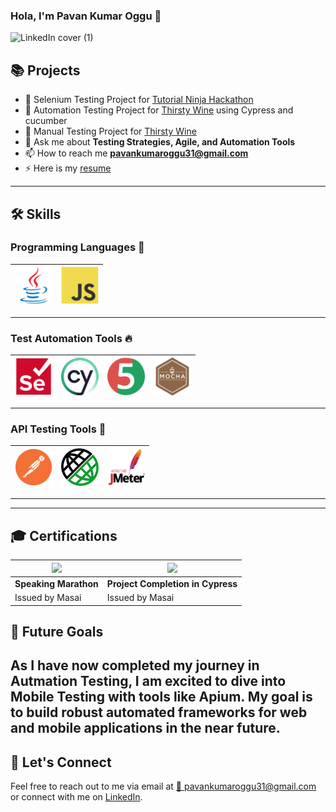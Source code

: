 ### Hola, I'm Pavan Kumar Oggu 👋

![LinkedIn cover (1)](https://github.com/user-attachments/assets/ebc922e2-2fa5-483d-ab3f-5e6fc88428a6)

## 📚 Projects 

- 🔭 Selenium Testing Project for [Tutorial Ninja Hackathon](https://github.com/pavankumaroggu31/9269-Tutorials-Ninja-Hackathon)
- 👯 Automation Testing Project for [Thirsty Wine](https://github.com/pavankumaroggu31/Thirsty_Wine_Cypress_Project) using Cypress and cucumber 
- 🤔 Manual Testing Project for [Thirsty Wine](https://github.com/pavankumaroggu31/Thirsty_Wine_Project_2024)
- 💬 Ask me about **Testing Strategies, Agile, and Automation Tools**
- 📫 How to reach me **pavankumaroggu31@gmail.com**
- ⚡ Here is my [resume](https://github.com/pavankumaroggu31/resume/blob/main/PavanKumarOggu-SDETQA-aIpD.pdf)
---

## 🛠 Skills

### Programming Languages 🚀

| <img src="https://raw.githubusercontent.com/devicons/devicon/master/icons/java/java-original.svg" width="60"/> | <img src="https://raw.githubusercontent.com/devicons/devicon/master/icons/javascript/javascript-original.svg" width="60"/> |
|--------------------------------------------------------------------------------------------------------------|--------------------------------------------------------------------------------------------------------------|

---

### Test Automation Tools 🔥

| <img src="https://raw.githubusercontent.com/devicons/devicon/master/icons/selenium/selenium-original.svg" width=60/> | <img src="https://github.com/TaffazulAnsari/images/blob/main/image/cypress-1.svg" width=60/> | <img src="https://raw.githubusercontent.com/devicons/devicon/master/icons/junit/junit-original.svg" width=60/> | <img src="https://raw.githubusercontent.com/devicons/devicon/master/icons/mocha/mocha-original.svg" width=60/> |
|---------------------------------------------------------------------------------------------------------------------|-----------------------------------------------------------------------------------------------------------|---------------------------------------------------------------------------------------------------------------|---------------------------------------------------------------------------------------------------------------|

---

### API Testing Tools 🌟

| <img src="https://raw.githubusercontent.com/devicons/devicon/master/icons/postman/postman-original.svg" width=60/> | <img src="https://github.com/TaffazulAnsari/images/blob/main/image/restassure.png" width=60/> | <img src="https://github.com/TaffazulAnsari/images/blob/main/image/jmeter_square.svg" width=60/> |
|--------------------------------------------------------------------------------------------------------------------|----------------------------------------------------------------------------------------------------------|--------------------------------------------------------------------------------------------------------------|

---



---

## 🎓 Certifications

| <img src="https://github.com/pavankumaroggu31/Certifications/blob/main/Pavan%20Kumar%20Oggu%20%20%20%20%20%20%20.jpg" width="40"/> | <img src="https://github.com/pavankumaroggu31/Certifications/blob/main/Pavan%20Kumar%20Oggu%20(1).png" width="40"/> |
|--------------------------------------------------------------------------------|--------------------------------------------------------------------------------|
| **Speaking Marathon**                                         | **Project Completion in Cypress**                                              |
| Issued by Masai                                                                  | Issued by Masai                                                           |


## 🔮 Future Goals

As I have now completed my journey in **Autmation Testing**, I am excited to dive into **Mobile Testing** with tools like **Apium**. My goal is to build robust automated frameworks for web and mobile applications in the near future.
---

## 🤝 Let's Connect

Feel free to reach out to me via email at [📧 pavankumaroggu31@gmail.com](mailto:pavankumaroggu31@gmail.com) or connect with me on [LinkedIn](https://www.linkedin.com/in/pavan-kumar-oggu/).
